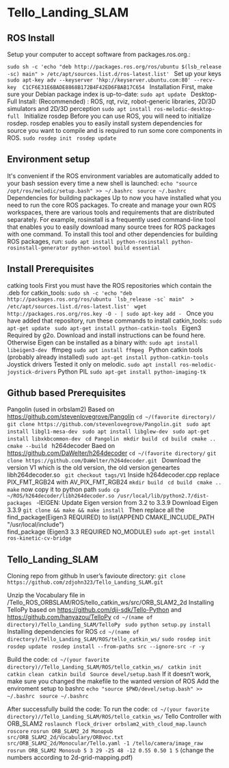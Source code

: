 # Tello_Landing_SLAM 
## ROS Install
Setup your computer to accept software from packages.ros.org.: 

```sudo sh -c 'echo "deb http://packages.ros.org/ros/ubuntu $(lsb_release -sc) main" > /etc/apt/sources.list.d/ros-latest.list' ```
Set up your keys 
```sudo apt-key adv --keyserver 'hkp://keyserver.ubuntu.com:80' --recv-key  C1CF6E31E6BADE8868B172B4F42ED6FBAB17C654 ```
Installation 
First, make sure your Debian package index is up-to-date: 
```sudo apt update ```
Desktop-Full Install: (Recommended) : ROS, rqt, rviz, robot-generic libraries,  2D/3D simulators and 2D/3D perception 
```sudo apt install ros-melodic-desktop-full ```
Initialize rosdep 
Before you can use ROS, you will need to initialize rosdep. rosdep enables you to easily install system  dependencies for source you want to compile and is required to run some core components in ROS. 
```sudo rosdep init ```
```rosdep update ```
## Environment setup 
It's convenient if the ROS environment variables are automatically added to your bash session every  time a new shell is launched: 
```echo "source /opt/ros/melodic/setup.bash" >> ~/.bashrc ```
```source ~/.bashrc```
Dependencies for building packages 
Up to now you have installed what you need to run the core ROS packages. To create and manage your  own ROS workspaces, there are various tools and requirements that are distributed separately. For  example, rosinstall is a frequently used command-line tool that enables you to easily download many  source trees for ROS packages with one command. To install this tool and other dependencies for  building ROS packages, run: 
```sudo apt install python-rosinstall python-rosinstall-generator python-wstool build essential ```
## Install Prerequisites 
catking tools 
First you must have the ROS repositories which contain the .deb for catkin_tools: 
```sudo sh -c 'echo "deb http://packages.ros.org/ros/ubuntu `lsb_release -sc` main"  > /etc/apt/sources.list.d/ros-latest.list' ```
```wget http://packages.ros.org/ros.key -O - | sudo apt-key add - ```
Once you have added that repository, run these commands to install catkin_tools: 
```sudo apt-get update ```
```sudo apt-get install python-catkin-tools ```
Eigen3 
Required by g2o. Download and install instructions can be found here. Otherwise Eigen can be  installed as a binary with: 
```sudo apt install libeigen3-dev ```
ffmpeg 
```sudo apt install ffmpeg ```
Python catkin tools (probably already installed) 
```sudo apt-get install python-catkin-tools ```
Joystick drivers 
Tested it only on melodic. 
```sudo apt install ros-melodic-joystick-drivers```
Python PIL 
```sudo apt-get install python-imaging-tk ```

## Github based Prerequisites 
Pangolin (used in orbslam2) 
Based on https://github.com/stevenlovegrove/Pangolin 
```cd ~/(favorite directory)/ ```
```git clone https://github.com/stevenlovegrove/Pangolin.git ```
```sudo apt install libgl1-mesa-dev ```
```sudo apt install libglew-dev ```
```sudo apt-get install libxkbcommon-dev ```
```cd Pangolin ```
```mkdir build ```
```cd build ```
```cmake .. ```
```cmake --build ```
h264decoder 
  Baed on https://github.com/DaWelter/h264decoder 
```cd ~/(favorite directory/``` 
```git clone https://github.com/DaWelter/h264decoder.git ```
Download the version V1 which is the old version, the old version geneartes  libh264decoder.so 
``` git checkout tags/V1```
Inside h264decoder.cpp replace PIX_FMT_RGB24 with AV_PIX_FMT_RGB24 
```mkdir build ```
```cd build ```
```cmake .. ```
```make``` 
now copy it to python path 
```sudo cp ~/ROS/h264decoder/libh264decoder.so /usr/local/lib/python2.7/dist-packages ```
-lEIGEN: 
Update Eigen version from 3.2 to 3.3.9 Download Eigen 3.3.9 
   ```git clone && make && make install ```
Then replace all the find_package(Eigen3 REQUIRED) to 
list(APPEND CMAKE_INCLUDE_PATH "/usr/local/include")  
find_package (Eigen3 3.3 REQUIRED NO_MODULE) 
```sudo apt-get install ros-kinetic-cv-bridge```
## Tello_Landing_SLAM 
Cloning repo from github 
In user’s favioute directory: 
```git clone https://github.com/zdjohn323/Tello_Landing_SLAM.git```

Unzip the Vocabulary file in /Tello_ROS_ORBSLAM/ROS/tello_catkin_ws/src/ORB_SLAM2_2d
Installing TelloPy 
based on https://github.com/dji-sdk/Tello-Python and https://github.com/hanyazou/TelloPy 
```cd ~/(name of directory)/Tello_Landing_SLAM/TelloPy ```
```sudo python setup.py install ```
Installing dependencies for ROS 
```cd ~/(name of directory)/Tello_Landing_SLAM/ROS/tello_catkin_ws/```
```sudo rosdep init ```
```rosdep update ```
```rosdep install --from-paths src --ignore-src -r -y ```

Build the code: 
```cd ~/(your favorite directory)//Tello_Landing_SLAM/ROS/tello_catkin_ws/ ```
```catkin init ```
```catkin clean ```
```catkin build ```
```Source devel/setup.bash```
If it doesn’t work, make sure you changed the makefile to the wanted version of ROS 
Add the enviroment setup to bashrc 
```echo "source $PWD/devel/setup.bash" >> ~/.bashrc ```
```source ~/.bashrc ```

After successfully build the code:
To run the code:
```cd ~/(your favorite directory)//Tello_Landing_SLAM/ROS/tello_catkin_ws/```
Tello Controller with ORB_SLAM2
```roslaunch flock_driver orbslam2_with_cloud_map.launch```
```	roscore```
```rosrun ORB_SLAM2_2d Monopub src/ORB_SLAM2_2d/Vocabulary/ORBvoc.txt src/ORB_SLAM2_2d/Monocular/Tello.yaml -1 /tello/camera/image_raw```
```rosrun ORB_SLAM2 Monosub 5 3 29 -25 48 -12 0.55 0.50 1 5``` (change the numbers according to 2d-grid-mapping.pdf)

